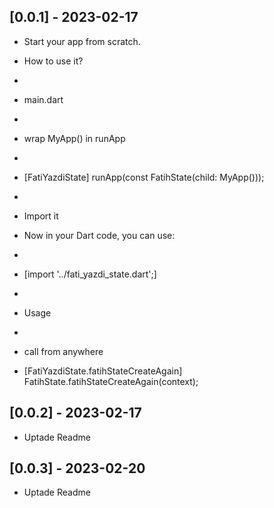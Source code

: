 ## [0.0.1] - 2023-02-17

* Start your app from scratch.

* How to use it?
* 
* main.dart
*  
* wrap MyApp() in runApp
*  
* [FatiYazdiState] runApp(const FatihState(child: MyApp()));
*  
* Import it
* Now in your Dart code, you can use:
*  
* [import '../fati_yazdi_state.dart';]
*  
* Usage
*  
* call from anywhere
* [FatiYazdiState.fatihStateCreateAgain] FatihState.fatihStateCreateAgain(context);

## [0.0.2] - 2023-02-17

* Uptade Readme

## [0.0.3] - 2023-02-20

* Uptade Readme

